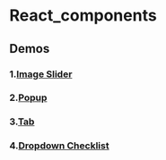 # React_components

## Demos

### 1.[Image Slider](https://parsonsnguyen.github.io/React_Components/React-Image-Slider-Component/example/index.html)
### 2.[Popup](https://parsonsnguyen.github.io/React_Components/React-Popup-Component/example/index.html)
### 3.[Tab](https://parsonsnguyen.github.io/React_Components/React-Tab-Component/example/index.html)
### 4.[Dropdown Checklist](https://parsonsnguyen.github.io/React_Components/React-Dropdown-Checklist/example/index.html)
